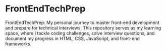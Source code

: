 # FrontEndTechPrep

FrontEndTechPrep: My personal journey to master front-end development and prepare for technical interviews. This repository serves as my learning space, where I tackle coding challenges, solve interview questions, and document my progress in HTML, CSS, JavaScript, and front-end frameworks.
